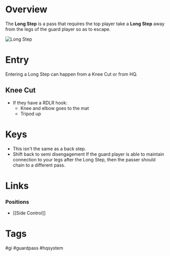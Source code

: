 # Overview
The **Long Step** is a pass that requires the top player take a **Long Step** away from the legs of the guard player so as to escape.

![Long Step](https://cdn.evolve-mma.com/wp-content/uploads/2023/10/long-step-pass-edited.jpg)
# Entry
Entering a Long Step can happen from a Knee Cut or from HQ.
## Knee Cut
- If they have a RDLR hook:
	- Knee and elbow goes to the mat
	- Tripod up
# Keys
- This isn't the same as a back step.
- Shift back to semi disengagement
If the guard player is able to maintain connection to your legs after the Long Step, then the passer should chain to a different pass.
# Links
### Positions
- [[Side Control]]
# Tags
#gi #guardpass #hqsystem 